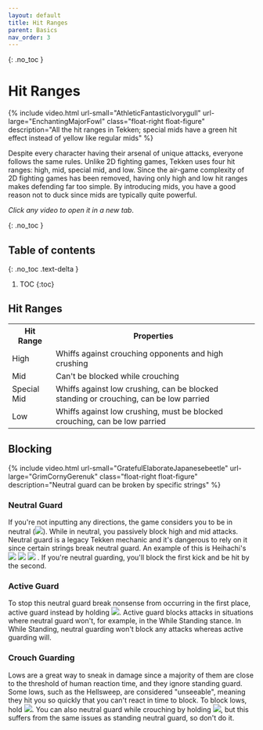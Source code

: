 ```yaml
---
layout: default
title: Hit Ranges
parent: Basics
nav_order: 3
---
```


{: .no_toc }
# Hit Ranges

{% include video.html url-small="AthleticFantasticIvorygull" url-large="EnchantingMajorFowl"
class="float-right float-figure"
description="All the hit ranges in Tekken; special mids have a green hit
effect instead of yellow like regular mids" %}

Despite every character having their arsenal of unique attacks, everyone
follows the same rules. Unlike 2D fighting games, Tekken uses four hit
ranges: high, mid, special mid, and low. Since the air-game complexity of 2D
fighting games has been removed, having only high and low hit ranges makes
defending far too simple. By introducing mids, you have a good reason not to
duck since mids are typically quite powerful.

*Click any video to open it in a new tab*.

{: .no_toc }
## Table of contents
{: .no_toc .text-delta }

1. TOC
{:toc}

## Hit Ranges
<table>
  <tr> <th>Hit Range</th> <th>Properties</th> </tr>
  <tr> <td>High</td> <td>Whiffs against crouching opponents and high crushing</td> </tr>
  <tr> <td>Mid</td> <td>Can't be blocked while crouching</td> </tr>
  <tr> <td>Special Mid</td> <td>Whiffs against low crushing, can be blocked standing or crouching, can be low parried</td> </tr>
  <tr> <td>Low</td> <td>Whiffs against low crushing, must be blocked crouching, can be low parried</td> </tr>
</table>

## Blocking

{% include video.html url-small="GratefulElaborateJapanesebeetle" url-large="GrimCornyGerenuk"
class="float-right float-figure"
description="Neutral guard can be broken by specific strings" %}

### Neutral Guard
If you're not inputting any directions, the game considers you to be in neutral
<span class="no-break">(<img class="icon" src="/assets/img/n.svg">)</span>.
While in neutral, you passively block high and mid attacks. Neutral guard is a legacy Tekken
mechanic and it's dangerous to rely on it since certain strings
break neutral guard. An example of this is Heihachi's
<span class="no-break">
  <img class="icon" src="/assets/img/uf.svg">
  <img class="icon" src="/assets/img/3.svg">
  <img class="icon" src="/assets/img/4.svg">
</span>.
If you're neutral guarding, you'll block the first kick and be hit by the second.

### Active Guard
To stop this neutral guard break nonsense from occurring in the first place,
active guard instead by holding
<img class="icon" src="/assets/img/bh.svg">.
Active guard blocks attacks in situations where neutral guard won't,
for example, in the While Standing stance. In While Standing, neutral guarding
won't block any attacks whereas active guarding will.

### Crouch Guarding
Lows are a great way to sneak in damage since a majority of them are
close to the threshold of human reaction time, and they ignore standing guard.
Some lows, such as the Hellsweep, are considered "unseeable", meaning they hit
you so quickly that you can't react in time to block. To block lows,
<span class="no-break">
hold <img class="icon" src="/assets/img/dbh.svg">.
</span>
You can also neutral guard while
crouching by holding
<img class="icon" src="/assets/img/dh.svg">, but this suffers from the same
issues as standing neutral guard, so don't do it.
